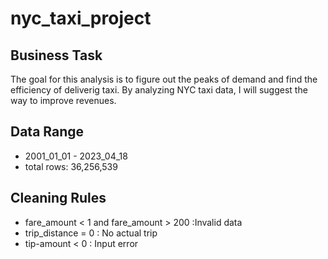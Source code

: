 # nyc_taxi_project

## Business Task
The goal for this analysis is to figure out the peaks of demand and find the efficiency of deliverig taxi.
By analyzing NYC taxi data, I will suggest the way to improve revenues.


## Data Range
- 2001_01_01 - 2023_04_18
- total rows: 36,256,539

## Cleaning Rules
- fare_amount < 1 and fare_amount > 200 :Invalid data
- trip_distance = 0 : No actual trip
- tip-amount < 0 : Input error 
